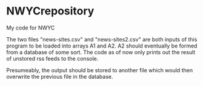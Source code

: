 # NWYCrepository
My code for NWYC

The two files "news-sites.csv" and "news-sites2.csv" are both inputs of this program to be loaded into arrays A1 and A2. A2 should 
eventually be formed from a database of some sort. The code as of now only prints out the result of unstored rss feeds to the console.

Presumeably, the output should be stored to another file which would then overwrite the previous file in the database.
